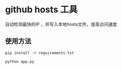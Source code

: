 # github hosts 工具

自动检测最快的IP ，并写入本地hosts文件，提高访问速度

## 使用方法
```
pip install -r requirements.txt

python app.py
```